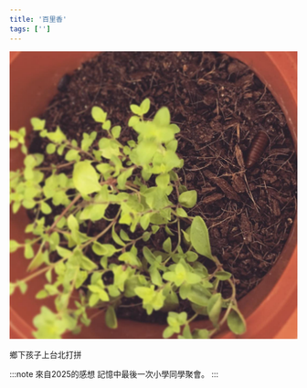 ```yaml
---
title: '百里香'
tags: ['']
---
```

![img](./img_ig/201706/001.jpg)

鄉下孩子上台北打拼

:::note 來自2025的感想
記憶中最後一次小學同學聚會。
:::